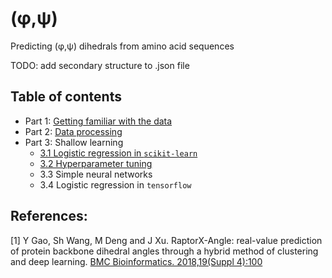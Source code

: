 # (&phi;,&psi;)

Predicting (&phi;,&psi;) dihedrals from amino acid sequences

TODO: add secondary structure to .json file

## Table of contents

* Part 1: [Getting familiar with the data](http://nbviewer.jupyter.org/github/gjoni/phipsi/blob/master/notebooks/1-loading-and-visualizing.ipynb)
* Part 2: [Data processing](http://nbviewer.jupyter.org/github/gjoni/phipsi/blob/master/notebooks/2-clustering.ipynb)
* Part 3: Shallow learning
    * [3.1 Logistic regression in ```scikit-learn```](http://nbviewer.jupyter.org/github/gjoni/phipsi/blob/master/notebooks/3.1-logistic-regression-in-sklearn.ipynb)
    * [3.2 Hyperparameter tuning](http://nbviewer.jupyter.org/github/gjoni/phipsi/blob/master/notebooks/3.2-hyperparameter-tuning.ipynb)
    * 3.3 Simple neural networks
    * 3.4 Logistic regression in ```tensorflow```

## References:

[1] Y Gao, Sh Wang, M Deng and J Xu. RaptorX-Angle: 
real-value prediction of protein backbone dihedral angles 
through a hybrid method of clustering and deep learning. 
[BMC Bioinformatics. 2018,19(Suppl 4):100](https://doi.org/10.1186/s12859-018-2065-x)

